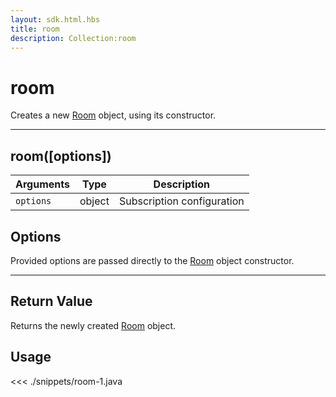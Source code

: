 ```yaml
---
layout: sdk.html.hbs
title: room
description: Collection:room
---
```


# room

Creates a new [Room](/sdk-reference/android/3/room/) object, using its constructor.

---

## room([options])

| Arguments | Type   | Description                |
| --------- | ------ | -------------------------- |
| `options` | object | Subscription configuration |

## Options

Provided options are passed directly to the [Room](/sdk-reference/android/3/room/) object constructor.

---

## Return Value

Returns the newly created [Room](/sdk-reference/android/3/room/) object.

## Usage

<<< ./snippets/room-1.java
